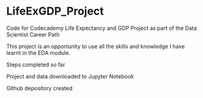 # LifeExGDP_Project
Code for Codecademy Life Expectancy and GDP Project as part of the Data Scientist Career Path

This project is an opportunity to use all the skills and knowledge I have learnt in the EDA module.

Steps completed so far

Project and data downloaded to Jupyter Notebook

Github depository created
